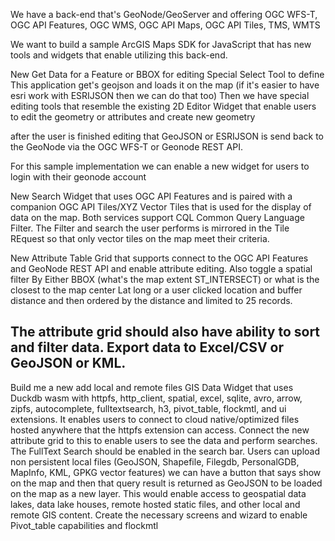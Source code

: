 We have a back-end that's GeoNode/GeoServer and offering OGC WFS-T, OGC API Features, OGC WMS, OGC API Maps, OGC API Tiles, TMS, WMTS

We want to build a sample ArcGIS Maps SDK for JavaScript that has new tools and widgets that enable utilizing this back-end.

New Get Data for a Feature or BBOX for editing
Special Select Tool to define
This application get's geojson and loads it on the map (if it's easier to have esri work with ESRIJSON then we can do that too)
Then we have special editing tools that resemble the existing 2D Editor Widget that enable users to edit the geometry or attributes and create new geometry

after the user is finished editing that GeoJSON or ESRIJSON is send back to the GeoNode via the OGC WFS-T or Geonode REST API.

For this sample implementation we can enable a new widget for users to login with their geonode account

New Search Widget that uses OGC API Features and is paired with a companion OGC API Tiles/XYZ Vector Tiles that is used for the display of data on the map.  Both services support CQL Common Query Language Filter. The Filter and search the user performs is mirrored in the Tile REquest so that only vector tiles on the map meet their criteria.

New Attribute Table Grid that supports connect  to the OGC API Features and GeoNode REST API and enable attribute editing.
Also toggle a spatial filter
By Either BBOX (what's the map extent ST_INTERSECT) or what is the closest to the map center Lat long or a user clicked location and buffer distance and then ordered by the distance and limited to 25 records.

The attribute grid should also have ability to sort and filter data.  Export data to Excel/CSV or GeoJSON or KML.
--------------------
Build me a new add local and remote files GIS Data Widget that uses Duckdb wasm with httpfs, http_client, spatial, excel, sqlite, avro, arrow, zipfs, autocomplete, fulltextsearch, h3, pivot_table, flockmtl, and ui extensions. It enables users to connect to cloud native/optimized files hosted anywhere that the httpfs extension can access. Connect the new attribute grid to this to enable users to see the data and perform searches. The FullText Search should be enabled in the search bar. Users can upload non persistent local files (GeoJSON, Shapefile, Filegdb, PersonalGDB, MapInfo, KML, GPKG vector features) we can have a button that says show on the map and then that query result is returned as GeoJSON to be loaded on the map as a new layer. This would enable access to geospatial data lakes, data lake houses, remote hosted static files, and other local and remote GIS content. Create the necessary screens and wizard to enable Pivot_table capabilities and flockmtl
